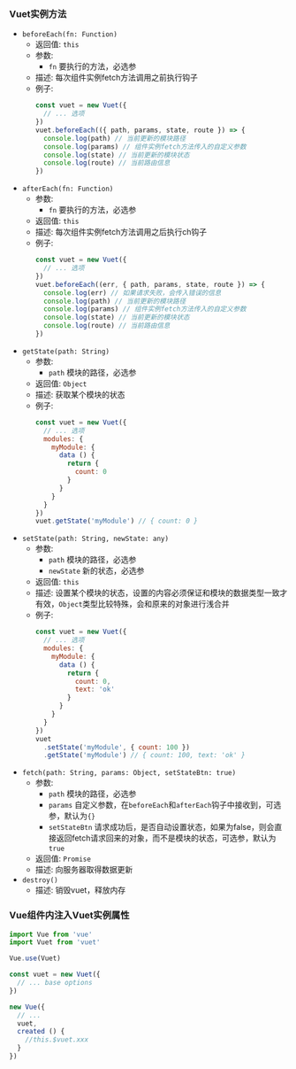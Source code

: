 ### Vuet实例方法
- `beforeEach(fn: Function)`  
  - 返回值: `this`
  - 参数: 
    - `fn` 要执行的方法，必选参  
  - 描述: 每次组件实例fetch方法调用之前执行钩子
  - 例子: 
    ```javascript
    const vuet = new Vuet({
      // ... 选项
    })
    vuet.beforeEach(({ path, params, state, route }) => {
      console.log(path) // 当前更新的模块路径
      console.log(params) // 组件实例fetch方法传入的自定义参数
      console.log(state) // 当前更新的模块状态
      console.log(route) // 当前路由信息
    })
    ```
- `afterEach(fn: Function)`  
  - 参数: 
    - `fn` 要执行的方法，必选参  
  - 返回值: `this`
  - 描述: 每次组件实例fetch方法调用之后执行ch钩子
  - 例子: 
    ```javascript
    const vuet = new Vuet({
      // ... 选项
    })
    vuet.beforeEach((err, { path, params, state, route }) => {
      console.log(err) // 如果请求失败，会传入错误的信息
      console.log(path) // 当前更新的模块路径
      console.log(params) // 组件实例fetch方法传入的自定义参数
      console.log(state) // 当前更新的模块状态
      console.log(route) // 当前路由信息
    })
    ```
- `getState(path: String)`  
  - 参数: 
    - `path` 模块的路径，必选参  
  - 返回值: `Object`
  - 描述: 获取某个模块的状态
  - 例子: 
    ```javascript
    const vuet = new Vuet({
      // ... 选项
      modules: {
        myModule: {
          data () {
            return {
              count: 0
            }
          }
        }
      }
    })
    vuet.getState('myModule') // { count: 0 }
    ```
- `setState(path: String, newState: any)`  
  - 参数: 
    - `path` 模块的路径，必选参  
    - `newState` 新的状态，必选参
  - 返回值: `this`
  - 描述: 设置某个模块的状态，设置的内容必须保证和模块的数据类型一致才有效，`Object`类型比较特殊，会和原来的对象进行浅合并
  - 例子: 
    ```javascript
    const vuet = new Vuet({
      // ... 选项
      modules: {
        myModule: {
          data () {
            return {
              count: 0,
              text: 'ok'
            }
          }
        }
      }
    })
    vuet
      .setState('myModule', { count: 100 })
      .getState('myModule') // { count: 100, text: 'ok' }
    ```
- `fetch(path: String, params: Object, setStateBtn: true)`  
  - 参数:   
    - `path` 模块的路径，必选参  
    - `params` 自定义参数，在`beforeEach`和`afterEach`钩子中接收到，可选参，默认为`{}`
    - `setStateBtn` 请求成功后，是否自动设置状态，如果为false，则会直接返回fetch请求回来的对象，而不是模块的状态，可选参，默认为`true`
  - 返回值: `Promise`
  - 描述: 向服务器取得数据更新
- `destroy()`  
  - 描述: 销毁vuet，释放内存

### Vue组件内注入Vuet实例属性
```javascript
import Vue from 'vue'
import Vuet from 'vuet'

Vue.use(Vuet)

const vuet = new Vuet({
  // ... base options
})

new Vue({
  // ...
  vuet,
  created () {
    //this.$vuet.xxx
  }
})
```